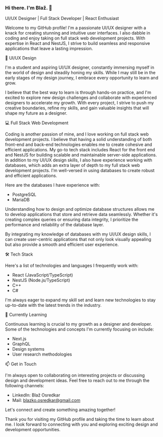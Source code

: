 ### Hi there. I'm Blaž. 👋


UI/UX Designer | Full Stack Developer | React Enthusiast

Welcome to my GitHub profile! I'm a passionate UI/UX designer with a knack for creating stunning and intuitive user interfaces. I also dabble in coding and enjoy taking on full stack web development projects. With expertise in React and NestJS, I strive to build seamless and responsive applications that leave a lasting impression.

🎨 UI/UX Design

I'm a student and aspiring UI/UX designer, constantly immersing myself in the world of design and steadily honing my skills. While I may still be in the early stages of my design journey, I embrace every opportunity to learn and grow.

I believe that the best way to learn is through hands-on practice, and I'm excited to explore new design challenges and collaborate with experienced designers to accelerate my growth. With every project, I strive to push my creative boundaries, refine my skills, and gain valuable insights that will shape my future as a designer.

💻 Full Stack Web Development

Coding is another passion of mine, and I love working on full stack web development projects. I believe that having a solid understanding of both front-end and back-end technologies enables me to create cohesive and efficient applications. My go-to tech stack includes React for the front end and NestJS for building scalable and maintainable server-side applications. In addition to my UI/UX design skills, I also have experience working with databases, which adds an extra layer of depth to my full stack web development projects. I'm well-versed in using databases to create robust and efficient applications.

Here are the databases I have experience with:

- PostgreSQL
- MariaDB

Understanding how to design and optimize database structures allows me to develop applications that store and retrieve data seamlessly. Whether it's creating complex queries or ensuring data integrity, I prioritize the performance and reliability of the database layer.

By integrating my knowledge of databases with my UI/UX design skills, I can create user-centric applications that not only look visually appealing but also provide a smooth and efficient user experience.

🛠️ Tech Stack

Here's a list of technologies and languages I frequently work with:

- React (JavaScript/TypeScript)
- NestJS (Node.js/TypeScript)
- C++
- C#

I'm always eager to expand my skill set and learn new technologies to stay up-to-date with the latest trends in the industry.

🌱 Currently Learning

Continuous learning is crucial to my growth as a designer and developer. Some of the technologies and concepts I'm currently focusing on include:

- Next.js
- GraphQL
- Design systems
- User research methodologies

📫 Get in Touch

I'm always open to collaborating on interesting projects or discussing design and development ideas. Feel free to reach out to me through the following channels:


- LinkedIn: Blaž Osredkar
- Mail: blazko.osredkar@gmail.com

Let's connect and create something amazing together!

Thank you for visiting my GitHub profile and taking the time to learn about me. I look forward to connecting with you and exploring exciting design and development opportunities.
